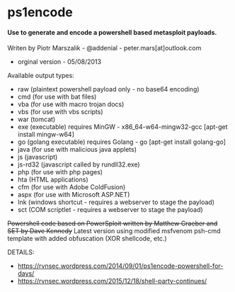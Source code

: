 ps1encode
=========
#### Use to generate and encode a powershell based metasploit payloads.

Writen by Piotr Marszalik - @addenial - peter.mars[at]outlook.com
-  orginal version - 05/08/2013

Available output types:
- raw (plaintext powershell payload only - no base64 encoding)
- cmd (for use with bat files)
- vba (for use with macro trojan docs)
- vbs (for use with vbs scripts)
- war (tomcat)
- exe (executable) requires MinGW - x86_64-w64-mingw32-gcc [apt-get install mingw-w64]
- go (golang executable) requires Golang - go [apt-get install golang-go]
- java (for use with malicious java applets)
- js (javascript)
- js-rd32 (javascript called by rundll32.exe)
- php (for use with php pages)
- hta (HTML applications)
- cfm (for use with Adobe ColdFusion)
- aspx (for use with Microsoft ASP.NET)
- lnk (windows shortcut - requires a webserver to stage the payload)
- sct (COM scriptlet - requires a webserver to stage the payload)


~~Powershell code based on PowerSploit written by Matthew Graeber and SET by Dave Kennedy~~
Latest version using modified msfvenom psh-cmd template with added obfuscation (XOR shellcode, etc.)

DETAILS:
* https://rvnsec.wordpress.com/2014/09/01/ps1encode-powershell-for-days/
* https://rvnsec.wordpress.com/2015/12/18/shell-party-continues/

